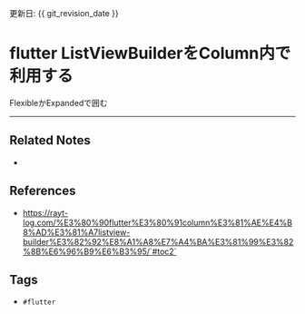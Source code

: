 更新日: {{ git_revision_date }}

# flutter ListViewBuilderをColumn内で利用する
FlexibleかExpandedで囲む


---
## Related Notes
- 

## References
- https://rayt-log.com/%E3%80%90flutter%E3%80%91column%E3%81%AE%E4%B8%AD%E3%81%A7listview-builder%E3%82%92%E8%A1%A8%E7%A4%BA%E3%81%99%E3%82%8B%E6%96%B9%E6%B3%95/`#toc2`

## Tags
- `#flutter`